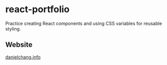 # react-portfolio
Practice creating React components and using CSS variables for reusable styling.

## Website
[danielchang.info](https://danielchang.info/)
